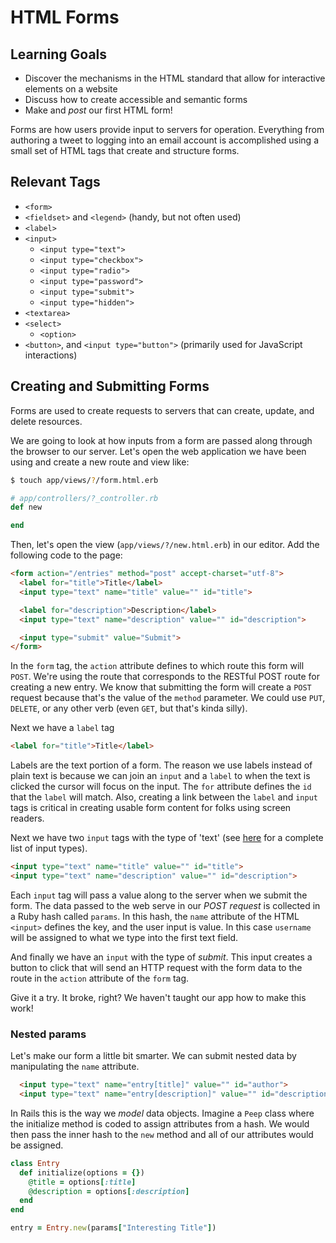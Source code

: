 # HTML Forms
## Learning Goals
- Discover the mechanisms in the HTML standard that allow for interactive elements on a website
- Discuss how to create accessible and semantic forms
- Make and _post_ our first HTML form!

Forms are how users provide input to servers for operation. Everything from authoring a tweet to logging into an email account is accomplished using a small set of HTML tags that create and structure forms.

## Relevant Tags
- `<form>`
- `<fieldset>` and `<legend>` (handy, but not often used)
- `<label>`
- `<input>`
  - `<input type="text">`
  - `<input type="checkbox">`
  - `<input type="radio">`
  - `<input type="password">`
  - `<input type="submit">`
  - `<input type="hidden">`
- `<textarea>`
- `<select>`
  - `<option>`
- `<button>`, and `<input type="button">` (primarily used for JavaScript interactions)

## Creating and Submitting Forms
Forms are used to create requests to servers that can create, update, and delete resources.

We are going to look at how inputs from a form are passed along through the browser to our server. Let's open the web application we have been using and create a new route and view like:

```bash
$ touch app/views/?/form.html.erb
```

```ruby
# app/controllers/?_controller.rb
def new

end
```

Then, let's open the view (`app/views/?/new.html.erb`) in our editor. Add the following code to the page:

```html
<form action="/entries" method="post" accept-charset="utf-8">
  <label for="title">Title</label>
  <input type="text" name="title" value="" id="title">

  <label for="description">Description</label>
  <input type="text" name="description" value="" id="description">

  <input type="submit" value="Submit">
</form>
```

In the `form` tag, the `action` attribute defines to which route this form will `POST`. We're using the route that corresponds to the RESTful POST route for creating a new entry. We know that submitting the form will create a `POST` request because that's the value of the `method` parameter. We could use `PUT`, `DELETE`, or any other verb (even `GET`, but that's kinda silly).

Next we have a `label` tag
```html
<label for="title">Title</label>
```

Labels are the text portion of a form. The reason we use labels instead of plain text is because we can join an `input` and a `label` to when the text is clicked the cursor will focus on the input. The `for` attribute defines the `id` that the `label` will match. Also, creating a link between the `label` and `input` tags is critical in creating usable form content for folks using screen readers.

Next we have two `input` tags with the type of 'text' (see [here](http://www.htmldog.com/reference/htmltags/input/) for a complete list of input types).

```html
<input type="text" name="title" value="" id="title">
<input type="text" name="description" value="" id="description">
```

Each `input` tag will pass a value along to the server when we submit the form. The data passed to the web serve in our _POST request_ is collected in a Ruby hash called `params`. In this hash, the `name` attribute of the HTML `<input>` defines the key, and the user input is value. In this case `username` will be assigned to what we type into the first text field.

And finally we have an `input` with the type of _submit_. This input creates a button to click that will send an HTTP request with the form data to the route in the `action` attribute of the `form` tag.

Give it a try. It broke, right? We haven't taught our app how to make this work!

### Nested params
Let's make our form a little bit smarter. We can submit nested data by manipulating the `name` attribute.

```html
  <input type="text" name="entry[title]" value="" id="author">
  <input type="text" name="entry[description]" value="" id="description">
```

In Rails this is the way we _model_ data objects. Imagine a `Peep` class where the initialize method is coded to assign attributes from a hash. We would then pass the inner hash to the `new` method and all of our attributes would be assigned.

```ruby
class Entry
  def initialize(options = {})
    @title = options[:title]
    @description = options[:description]
  end
end

entry = Entry.new(params["Interesting Title"])
```

